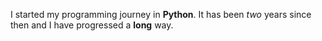 I started my programming journey in __Python__. It has been _two_ years since then and I have progressed a __long__ way.
